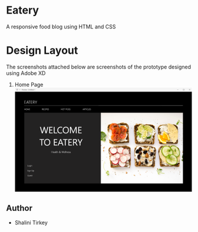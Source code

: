 # Eatery
A responsive food blog using HTML and CSS

# Design Layout
The screenshots attached below are screenshots of the prototype designed using Adobe XD

1. Home Page
![Home Page](images/Screenshot%20(1).png)

## Author
* Shalini Tirkey
